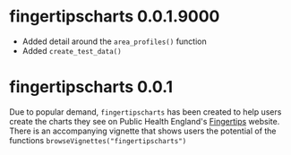 # fingertipscharts 0.0.1.9000

* Added detail around the `area_profiles()` function
* Added `create_test_data()`


# fingertipscharts 0.0.1

Due to popular demand, `fingertipscharts` has been created to help users create the charts they see on Public Health England's [Fingertips](https://fingertips.phe.org.uk/) website. There is an accompanying vignette that shows users the potential of the functions `browseVignettes("fingertipscharts")`
